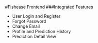 #Fishease Frontend
###Integrated Features
- User Login and Register
- Forgot Password
- Change Email
- Profile and Prediction History
- Prediction Detail View